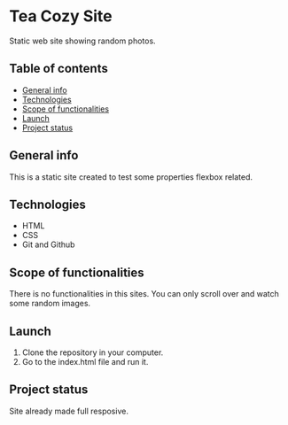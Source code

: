 # Tea Cozy Site

Static web site showing random photos.

## Table of contents

* [General info](#general-info)
* [Technologies](#technologies)
* [Scope of functionalities](#scope-of-functionalities)
* [Launch](#launch)
* [Project status](#project-status)

## General info

This is a static site created to test some properties flexbox related.

## Technologies

* HTML
* CSS
* Git and Github

## Scope of functionalities

There is no functionalities in this sites. You can only scroll over and watch some random images.

## Launch

1. Clone the repository in your computer.
2. Go to the index.html file and run it.

## Project status

Site already made full resposive.
